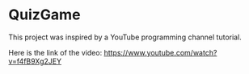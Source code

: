 # QuizGame
This project was inspired by a YouTube programming channel tutorial.

Here is the link of the video: https://www.youtube.com/watch?v=f4fB9Xg2JEY
